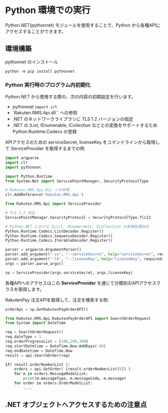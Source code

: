 # Python 環境での実行

Python.NET(pythonnet) モジュールを使用することで、Python から各種APIにアクセスすることができます。

## 環境構築

pythonnet のインストール

```shell
python -m pip install pythonnet
```

### Python 実行時のプログラム内初期化

Python.NET から使用する際の、次の内容の初期設定を行います。

- pythonnet `import crl`
- `Rakuten.RMS.Api.dll`` への参照
- .NET のネットワークライブラリに TLS 1.2 バージョンの指定
- .NET の IList, IEnumerable, ICollection などとの変換をサポートするため Python.Runtime.Codecs の登録

APIアクセスのための serviceSecret, licenseKey をコマンドラインから取得して ServiceProvider を取得するまでの例

```python
import argparse
import clr
import pythonnet

import Python.Runtime
from System.Net import ServicePointManager, SecurityProtocolType 

# Rakuten.RMS.Api.DLL への参照
clr.AddReference('Rakuten.RMS.Api')

from Rakuten.RMS.Api import ServiceProvider

# TLS 1.2 対応
ServicePointManager.SecurityProtocol = SecurityProtocolType.Tls12

# Python.NET における IList, IEnumerable, ICollection の変換処理対応
Python.Runtime.Codecs.ListDecoder.Register()
Python.Runtime.Codecs.SequenceDecoder.Register()
Python.Runtime.Codecs.IterableDecoder.Register()

parser = argparse.ArgumentParser()
parser.add_argument("-ss", "--serviceSecret", help="serviceSecret", required=True)
parser.add_argument("-lk", "--licenseKey", help="licenseKey", required=True)
args = parser.parse_args()

sp = ServiceProvider(args.serviceSecret, args.licenseKey)
```

各種APIへのアクセスはこの **ServiceProvider** を通じて分類別のAPIアクセスクラスを取得します。

RakutenPay 注文APIを取得して、注文を検索する例:

```python
orderApi = sp.GetRakutenPayOrderAPI()

from Rakuten.RMS.Api.RakutenPayOrderAPI import SearchOrderRequest
from System import DateTime

req = SearchOrderRequest()
req.dateType = 1
req.orderProgressList = [100,200,300]
req.startDatetime = DateTime.Now.AddDays(-60)
req.endDatetime = DateTime.Now
result = api.SearchOrder(req)

if( result.orderNumberList ):
    orders = api.GetOrder( [result.orderNumberList[0]] )
    for m in orders.MessageModelList:
        print(m.messageType, m.messageCode, m.message)
    for order in orders.OrderModelList:
        ....

```

## .NET オブジェクトへアクセスするための注意点

